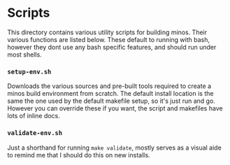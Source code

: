 # Scripts

This directory contains various utility scripts for building minos. Their various functions are listed below.
These default to running with bash, however they dont use any bash specific features, and should run under most shells.

### `setup-env.sh`
Downloads the various sources and pre-built tools required to create a minos build environment from scratch. 
The default install location is the same the one used by the default makefile setup, so it's just run and go.
However you can override these if you want, the script and makefiles have lots of inline docs.

### `validate-env.sh`
Just a shorthand for running `make validate`, mostly serves as a visual aide to remind me that I should do this
on new installs.
